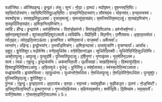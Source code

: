 

  
यओजि॑ष्ठः। ओजि॑ष्ठइन्द्र। इ॒न्द्र॒तं। तंसु। सुनः॑। नो॒दाः॒। दा॒मदः॑। मदो॑वृषन्। वृ॒ष॒न्त्स्व॒भि॒ष्टिः। स्व॒भि॒र्ष्टर्दास्वा॑न्। स्व॒भि॒ष्टिरिति॑सु॒ऽअ॒भि॒ष्टिः। दास्वा॒निति॒दास्वा॑न्॥ सौव॑श्व्यं॒यः। योव॒नव॑त्। व॒नव॒स्त्वश्वः॑। स्वश्वो॑वृ॒त्रा। स्वश्व॒इति॑सु॒ऽअश्वः॑। वृ॒त्रास॒मत्सु॑। स॒मत्सु॑सा॒सह॑त्। स॒मत्स्विति॑स॒मत्ऽसु॑। सा॒सह॑द॒मित्रा॑न्। स॒सह॒दिति॑स॒सह॑त्। अ॒मित्रा॒नित्य॒मित्रा॑न्॥  
त्वांहि। ही॑न्द्र। इ॒न्द्राव॑से। अव॑से॒विवा॑चः। विवा॑चो॒हव॑न्ते। विवा॑च॒इति॒विऽवा॑चः। हव॑न्तेचर्ष॒णयः॑। च॒र्ष॒णय॒श्शूर॑सातौ। शूर॑साता॒विति॒शूर॑ऽसातौ॥ त्वंविप्रे॑भिः। विप्रे॑भि॒र्वि। विप॒णीन्। प॒णीँर॑शायः। अ॒शा॒य॒स्त्वोतः॑। त्वोत॒इत्। त्वोत॒इति॒त्वाऽऊ॑ताः। इत्सनि॑ता। सनि॑ता॒वाजं॑। वाज॒मर्वा॑। अर्वेत्यर्वा॑॥  
त्वन्ता॑न्। ताँइ॑न्द्र। इ॒न्द्रो॒भया॑न्। उ॒भयाँ॑अ॒मित्रा॑न्। अ॒मित्रा॒न्दासा॑। दासा॑वृ॒त्राणि॑। वृ॒त्राण्यार्या॑। आर्या॑च। च॒शू॒र॒। शू॒रेति॑शूर॥ वधी॒र्वने॑व। वने॑व॒सुधि॑तेव। वने॒वेति॒वना॑ऽइव। सुधि॑तेभि॒रक्तैः॑। सुधि॑तेभि॒रिति॒सुऽधि॑तेभिः। अक्तै॒रापृ॒त्सु। आपृ॒त्सु। पृ॒त्सुद॑र्षि। पृ॒त्स्विति॑पृ॒त्ऽसु। द॒र्षि॒नृ॒णां। नृ॒णान्नृ॑तम। नृ॒त॒मेति॑नृऽतम॥  
सत्वं। त्वन्नः॑। न॒इ॒न्द्र॒। इ॒न्द्राक॑वभिः। अक॑वाभिरू॒ती। ऊ॒तीसखा॑। सखा॑वि॒श्वायुः॑। वि॒श्वायु॑रवि॒ता। वि॒श्वायु॒रिति॑वि॒श्वऽआ॑युः। अ॒वि॒तावृ॒धे। वृ॒धेभूः॑। भू॒रिति॑भूः॥ स्व॑र्षा॒तायत्। स्व॑स्सा॒तेति॒स्वः॑ऽसाता। यध्ह्व॑यामसि। ह्वया॑मसित्वा। त्वा॒यु॒ध्य॑न्तः। युध्य॑न्तोने॒मधि॑ता। ने॒मधि॑तापृ॒त्सु। ऩे॒मधि॒तेति॑ने॒मऽधि॑ता। पृ॒त्सुशू॑र। पृ॒त्स्विति॑पृ॒त्ऽसु। शू॒रेति॑शूर॥  
नू॒नन्नः॑। न॒इ॒न्द्र॒। इ॒न्द्राप॒राय॑। अ॒प॒राय॑च। च॒स्याः॒। स्या॒भव॑। भवा॑मृळी॒कः। मृ॒ळी॒कउ॒त। उ॒तनः॑। नो॒अ॒भिष्टौ॑। अ॒भिष्टा॒वित्य॒भिष्टौ॑॥ इ॒त्थागृ॒णन्तः॑। गृ॒णन्तो॑म॒हिन॑स्य। म॒हिन॑स्य॒शर्म॑न्। शर्म॑न्दि॒वि। दि॒विष्या॑म। स्या॒म॒पार्ये॑। पार्ये॑गो॒षत॑माः। गो॒सत॑मा॒इति॑गो॒सऽत॑माः॥ 5॥  

